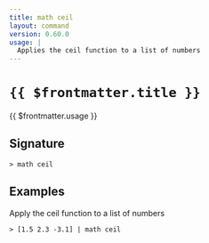 ```yaml
---
title: math ceil
layout: command
version: 0.60.0
usage: |
  Applies the ceil function to a list of numbers
---
```


# `{{ $frontmatter.title }}`

<div style='white-space: pre-wrap;'>{{ $frontmatter.usage }}</div>

## Signature

`> math ceil `

## Examples

Apply the ceil function to a list of numbers

```shell
> [1.5 2.3 -3.1] | math ceil
```
